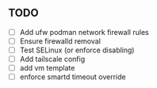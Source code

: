 ## TODO
- [ ] Add ufw podman network firewall rules
- [ ] Ensure firewalld removal
- [ ] Test SELinux (or enforce disabling)
- [ ] Add tailscale config
- [ ] add vm template
- [ ] enforce smartd timeout override
